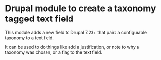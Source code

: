 Drupal module to create a taxonomy tagged text field
====

This module adds a new field to Drupal 7.23+ that pairs a configurable taxonomy to a text field.

It can be used to do things like add a justification, or note to why a taxonomy was chosen, or a flag to the text field.
